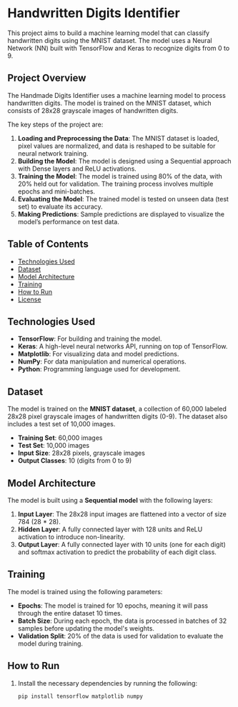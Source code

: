 # Handwritten Digits Identifier

This project aims to build a machine learning model that can classify handwritten digits using the MNIST dataset. The model uses a Neural Network (NN) built with TensorFlow and Keras to recognize digits from 0 to 9.

## Project Overview

The Handmade Digits Identifier uses a machine learning model to process handwritten digits. The model is trained on the MNIST dataset, which consists of 28x28 grayscale images of handwritten digits.

The key steps of the project are:
1. **Loading and Preprocessing the Data**: The MNIST dataset is loaded, pixel values are normalized, and data is reshaped to be suitable for neural network training.
2. **Building the Model**: The model is designed using a Sequential approach with Dense layers and ReLU activations.
3. **Training the Model**: The model is trained using 80% of the data, with 20% held out for validation. The training process involves multiple epochs and mini-batches.
4. **Evaluating the Model**: The trained model is tested on unseen data (test set) to evaluate its accuracy.
5. **Making Predictions**: Sample predictions are displayed to visualize the model’s performance on test data.

## Table of Contents

- [Technologies Used](#technologies-used)
- [Dataset](#dataset)
- [Model Architecture](#model-architecture)
- [Training](#training)
- [How to Run](#how-to-run)
- [License](#license)

## Technologies Used

- **TensorFlow**: For building and training the model.
- **Keras**: A high-level neural networks API, running on top of TensorFlow.
- **Matplotlib**: For visualizing data and model predictions.
- **NumPy**: For data manipulation and numerical operations.
- **Python**: Programming language used for development.

## Dataset

The model is trained on the **MNIST dataset**, a collection of 60,000 labeled 28x28 pixel grayscale images of handwritten digits (0-9). The dataset also includes a test set of 10,000 images.

- **Training Set**: 60,000 images
- **Test Set**: 10,000 images
- **Input Size**: 28x28 pixels, grayscale images
- **Output Classes**: 10 (digits from 0 to 9)

## Model Architecture

The model is built using a **Sequential model** with the following layers:
1. **Input Layer**: The 28x28 input images are flattened into a vector of size 784 (28 * 28).
2. **Hidden Layer**: A fully connected layer with 128 units and ReLU activation to introduce non-linearity.
3. **Output Layer**: A fully connected layer with 10 units (one for each digit) and softmax activation to predict the probability of each digit class.

## Training

The model is trained using the following parameters:
- **Epochs**: The model is trained for 10 epochs, meaning it will pass through the entire dataset 10 times.
- **Batch Size**: During each epoch, the data is processed in batches of 32 samples before updating the model's weights.
- **Validation Split**: 20% of the data is used for validation to evaluate the model during training.

## How to Run

1. Install the necessary dependencies by running the following:
   ```bash
   pip install tensorflow matplotlib numpy
